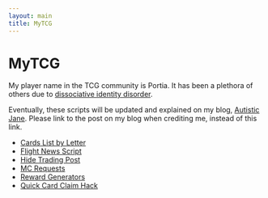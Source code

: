 ```yaml
---
layout: main
title: MyTCG
---
```


# MyTCG
My player name in the TCG community is Portia. It has been a plethora of others due to [dissociative identity disorder](//autisticjane.com/tag/did/).

Eventually, these scripts will be updated and explained on my blog, [Autistic Jane](//autisticjane.com). Please link to the post on my blog when crediting me, instead of this link.

* [Cards List by Letter](https://github.com/autisticjane/mytcg-cards-by-letter)
* [Flight News Script](https://github.com/autisticjane/mytcgflight-1.2.2-final)
* [Hide Trading Post](https://github.com/autisticjane/mytcg_hide-tpost)
* [MC Requests](https://github.com/autisticjane/mc-requests)
* [Reward Generators](https://github.com/autisticjane/mytcg-rewards-gens)
* [Quick Card Claim Hack](https://github.com/autisticjane/quick-card-claim-hack)
